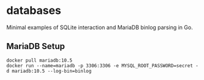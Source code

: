 # databases

Minimal examples of SQLite interaction and MariaDB binlog parsing in Go.

## MariaDB Setup

```
docker pull mariadb:10.5
docker run --name=mariadb -p 3306:3306 -e MYSQL_ROOT_PASSWORD=secret -d mariadb:10.5 --log-bin=binlog
```
